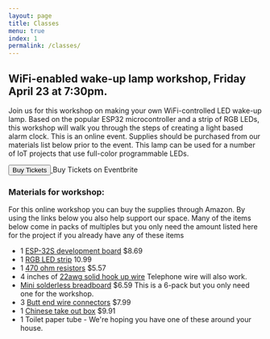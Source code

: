 ```yaml
---
layout: page
title: Classes
menu: true
index: 1
permalink: /classes/
---
```


## WiFi-enabled wake-up lamp workshop, Friday April 23 at 7:30pm.

Join us for this workshop on making your own WiFi-controlled LED wake-up lamp. Based on the popular ESP32 microcontroller and a strip of RGB LEDs, this workshop will walk you through the steps of creating a light based alarm clock. This is an online event. Supplies should be purchased from our materials list below prior to the event. This lamp can be used for a number of IoT projects that use full-color programmable LEDs.

<!-- Noscript content for added SEO -->

<noscript><a href="https://www.eventbrite.com/e/wifi-enabled-wake-up-lamp-workshop-tickets-149047510115" rel="noopener noreferrer" target="_blank"></noscript>

<!-- You can customize this button any way you like -->

<button id="eventbrite-widget-modal-trigger-149047510115" type="button">Buy Tickets</button>
<noscript></a>Buy Tickets on Eventbrite</noscript>

<script src="https://www.eventbrite.com/static/widgets/eb_widgets.js"></script>

<script type="text/javascript">
    var exampleCallback = function() {
        console.log('Order complete!');
    };

    window.EBWidgets.createWidget({
        widgetType: 'checkout',
        eventId: '149047510115',
        modal: true,
        modalTriggerElementId: 'eventbrite-widget-modal-trigger-149047510115',
        onOrderComplete: exampleCallback
    });
</script>

### Materials for workshop:

For this online workshop you can buy the supplies through Amazon. By using the links below you also help support our space. Many of the items below come in packs of multiples but you only need the amount listed here for the project if you already have any of these items

- 1 [ESP-32S development board](https://www.amazon.com/gp/product/B071JR9WS9/ref=as_li_tl?ie=UTF8&camp=1789&creative=9325&creativeASIN=B071JR9WS9&linkCode=as2&tag=rimakermill-20&linkId=53a4168f883fc2813f74401738bef83e) $8.69
- 1 [RGB LED strip](https://www.amazon.com/gp/product/B01MG49QKD/ref=as_li_tl?ie=UTF8&camp=1789&creative=9325&creativeASIN=B01MG49QKD&linkCode=as2&tag=rimakermill-20&linkId=931a975e793e312e1a6c896dde9b9573) 10.99
- 1 [470 ohm resistors](https://www.amazon.com/gp/product/B0185FK574/ref=as_li_tl?ie=UTF8&camp=1789&creative=9325&creativeASIN=B0185FK574&linkCode=as2&tag=rimakermill-20&linkId=d7862fc16aa02e1bee0ab51a3b3cace7) $5.57
- 4 inches of [22awg solid hook up wire](https://www.amazon.com/gp/product/B07TX6BX47/ref=as_li_tl?ie=UTF8&camp=1789&creative=9325&creativeASIN=B07TX6BX47&linkCode=as2&tag=rimakermill-20&linkId=92ce2053a1f5d97b0efd666ced7771ec) Telephone wire will also work.
- [Mini solderless breadboard](https://www.amazon.com/gp/product/B07LF71ZTS/ref=as_li_tl?ie=UTF8&camp=1789&creative=9325&creativeASIN=B07LF71ZTS&linkCode=as2&tag=rimakermill-20&linkId=7aaf6cd37d0b6361d13ae4d8329bad8a) $6.59 This is a 6-pack but you only need one for the workshop.
- 3 [Butt end wire connectors](https://www.amazon.com/gp/product/B07G7DZWBQ/ref=as_li_tl?ie=UTF8&camp=1789&creative=9325&creativeASIN=B07G7DZWBQ&linkCode=as2&tag=rimakermill-20&linkId=b87f0481a77dea6e43b9f1f2d50f4e3e) $7.99
- 1 [Chinese take out box](https://www.amazon.com/gp/product/B07MG7JS2H/ref=as_li_tl?ie=UTF8&camp=1789&creative=9325&creativeASIN=B07MG7JS2H&linkCode=as2&tag=rimakermill-20&linkId=47be78fcc02eb9ed7f81a657b05a1781) $9.91
- 1 Toilet paper tube - We're hoping you have one of these around your house.
